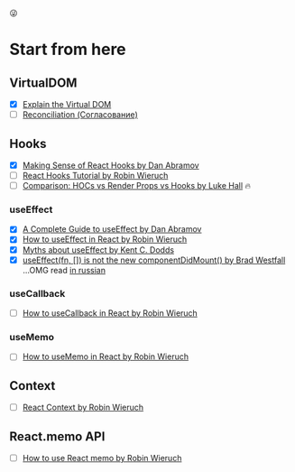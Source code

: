 😜

# Start from here

## VirtualDOM

- [x] [Explain the Virtual DOM](./virtualDOM/virtualDOM.md)
- [ ] [Reconciliation (Согласование)](https://ru.reactjs.org/docs/reconciliation.html)

## Hooks

- [x] [Making Sense of React Hooks by Dan Abramov](https://medium.com/@dan_abramov/making-sense-of-react-hooks-fdbde8803889)
- [ ] [React Hooks Tutorial by Robin Wieruch](https://www.robinwieruch.de/react-hooks)
- [ ] [Comparison: HOCs vs Render Props vs Hooks by Luke Hall](https://medium.com/simply/comparison-hocs-vs-render-props-vs-hooks-55f9ffcd5dc6) 🔥

### useEffect

- [x] [A Complete Guide to useEffect by Dan Abramov](https://overreacted.io/a-complete-guide-to-useeffect/)
- [x] [How to useEffect in React by Robin Wieruch](https://www.robinwieruch.de/react-useeffect-hook)
- [x] [Myths about useEffect by Kent C. Dodds](https://epicreact.dev/myths-about-useeffect/)
- [x] [useEffect(fn, []) is not the new componentDidMount() by Brad Westfall](https://reacttraining.com/blog/useEffect-is-not-the-new-componentDidMount/) ...OMG read [in russian](https://stasonmars.ru/javascript/useeffect-eto-ne-novyi-componentdidmount/)

### useCallback

- [ ] [How to useCallback in React by Robin Wieruch](https://www.robinwieruch.de/react-usecallback-hook)

### useMemo

- [ ] [How to useMemo in React by Robin Wieruch](https://www.robinwieruch.de/react-usememo-hook)

## Context

- [ ] [React Context by Robin Wieruch](https://www.robinwieruch.de/react-context)

## React.memo API

- [ ] [How to use React memo by Robin Wieruch](https://www.robinwieruch.de/react-memo)

